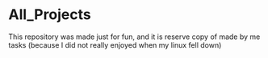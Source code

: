 #  All_Projects 

This repository was made just for fun, and it is reserve copy of made by me tasks (because I did not really enjoyed when my linux fell down)